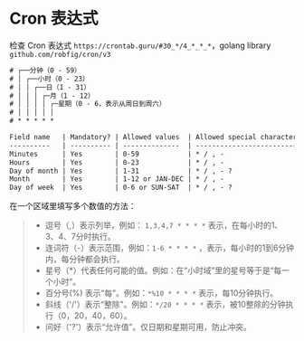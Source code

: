 # Cron 表达式

检查 Cron 表达式 `https://crontab.guru/#30_*/4_*_*_*`，golang library `github.com/robfig/cron/v3`

```txt
# ┌──分钟（0 - 59）
# │ ┌──小时（0 - 23）
# │ │ ┌──日（1 - 31）
# │ │ │ ┌─月（1 - 12）
# │ │ │ │ ┌─星期（0 - 6，表示从周日到周六）
# │ │ │ │ │
# * * * * * 

Field name   | Mandatory? | Allowed values  | Allowed special characters
----------   | ---------- | --------------  | --------------------------
Minutes      | Yes        | 0-59            | * / , -
Hours        | Yes        | 0-23            | * / , -
Day of month | Yes        | 1-31            | * / , - ?
Month        | Yes        | 1-12 or JAN-DEC | * / , -
Day of week  | Yes        | 0-6 or SUN-SAT  | * / , - ?
```

在一个区域里填写多个数值的方法：

>- 逗号（,）表示列举，例如： `1,3,4,7 * * * *` 表示，在每小时的1、3、4、7分时执行。
>- 连词符（-）表示范围，例如：`1-6 * * * *` ，表示，每小时的1到6分钟内，每分钟都会执行。
>- 星号（*）代表任何可能的值。例如：在“小时域”里的星号等于是“每一个小时”。
>- 百分号(%) 表示“每"。例如：`*%10 * * * *` 表示，每10分钟执行。
>- 斜线（'/'）表示“整除"。例如：`*/20 * * * *` 表示，被10整除的分钟执行（0，20，40，60）。
>- 问好（'?'）表示“允许值”。仅日期和星期可用，防止冲突。

